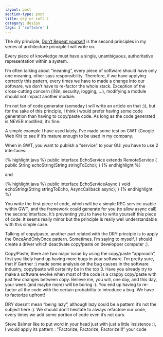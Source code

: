 ```yaml
---
layout: post
section-type: post
title: dry or soft ?
category: design
tags: [ 'software' ]
---
```

The dry principle, <a href='http://en.wikipedia.org/wiki/Don%27t_repeat_yourself'>Don’t Repeat yourself</a> is the second principles in my series of architecture principle I will write on.

Every piece of knowledge must have a single, unambiguous, authoritative representation within a system.

I’m often talking about “meaning”, every piece of software should have only one meaning, other says responsibility. Therefore, if we have applying correctly this pattern, every times we have to made a change into our software, we don’t have to re-factor the whole stack. Exception of the cross-cutting concern (i18n, security, logging, …), modifying a module should not impact another module.

I’m not fan of code generator (someday i will write an article on that :)), but for the sake of this principle, I think i would prefer having some code generation than having to copy/paste code. As long as the code generated is NEVER modified, it’s fine.

A simple example I have used lately, I’ve made some test on GWT (Google Web Kit) to see if it’s mature enough to be used in my company.

When in GWT, you want to publish a “service” to your GUI you have to use 2 interfaces:

{% highlight java %}
public interface EchoService extends RemoteService {
  public String echoString(String stringToEcho);
}
{% endhighlight %}

and

{% highlight java %}
public interface EchoServiceAsync {
  void echoString(String stringToEcho, AsyncCallback async);
}
{% endhighlight %}

You write the first piece of code, which will be a simple RPC service usable within GWT, and the framework could generate for you (to allow async call) the second interface. It’s preventing you to have to write yourself this piece of code. It seems really minor but the principle is really well understandable with this simple case.

Talking of copy/paste, another part related with the DRY principle is to apply the OnceAndOnlyOnce pattern. Sometimes, I’m saying to myself, I should create a driver which deactivate copy/paste on developper computer :).

Copy/Paste; there are two major issue by using the copy/paste “approach”, first you likely hand up having more bugs in your software.  I’m pretty sure, that if Gartner :) made some analysis on the bug causes in the software industry, copy/paste will certainty be in the top 3.
Have you already try to make a software evolve when most of the code is a crappy copy/paste with just few changes between copy. Believe me, you will, one day, and this day, your week (and maybe more) will be boring :). You end up having to re-factor all the code with the certain probability to introduce a bug. We have to factorize upfront!

DRY doesn’t mean “being lazy”, although lazy could be a pattern it’s not the subject here :). We should don’t hesitate to always refactore our code, every times we add some portion of code even it’s not ours.

Steve Balmer like to put word in your head just with just a little insistence :), I would apply its pattern : “Factorize, Factorize, Factorize!!!” your code
